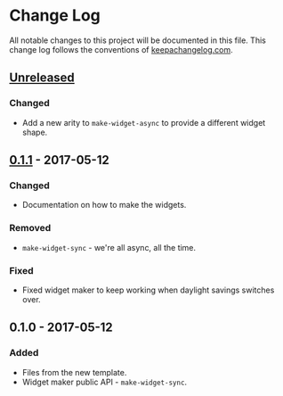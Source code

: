# Change Log
All notable changes to this project will be documented in this file. This change log follows the conventions of [keepachangelog.com](http://keepachangelog.com/).

## [Unreleased]
### Changed
- Add a new arity to `make-widget-async` to provide a different widget shape.

## [0.1.1] - 2017-05-12
### Changed
- Documentation on how to make the widgets.

### Removed
- `make-widget-sync` - we're all async, all the time.

### Fixed
- Fixed widget maker to keep working when daylight savings switches over.

## 0.1.0 - 2017-05-12
### Added
- Files from the new template.
- Widget maker public API - `make-widget-sync`.

[Unreleased]: https://github.com/your-name/textured-quad/compare/0.1.1...HEAD
[0.1.1]: https://github.com/your-name/textured-quad/compare/0.1.0...0.1.1
